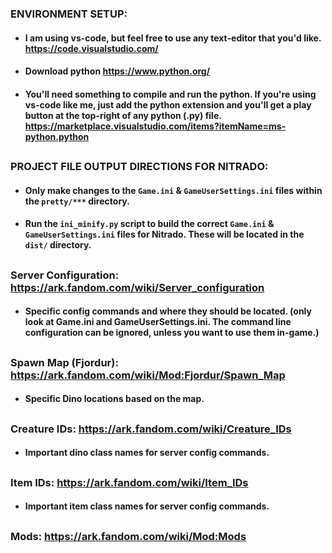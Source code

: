 ### ENVIRONMENT SETUP:
- #### I am using vs-code, but feel free to use any text-editor that you'd like. https://code.visualstudio.com/
- #### Download python https://www.python.org/
- #### You'll need something to compile and run the python. If you're using vs-code like me, just add the python extension and you'll get a play button at the top-right of any python (.py) file. https://marketplace.visualstudio.com/items?itemName=ms-python.python

##
### PROJECT FILE OUTPUT DIRECTIONS FOR NITRADO:
- #### Only make changes to the ```Game.ini``` & ```GameUserSettings.ini``` files within the ```pretty/***``` directory.
- #### Run the ```ini_minify.py``` script to build the correct ```Game.ini``` & ```GameUserSettings.ini``` files for Nitrado. These will be located in the ```dist/``` directory.

##
### Server Configuration: https://ark.fandom.com/wiki/Server_configuration
- #### Specific config commands and where they should be located. (only look at Game.ini and GameUserSettings.ini. The command line configuration can be ignored, unless you want to use them in-game.)

##
### Spawn Map (Fjordur): https://ark.fandom.com/wiki/Mod:Fjordur/Spawn_Map
- #### Specific Dino locations based on the map.

##
### Creature IDs: https://ark.fandom.com/wiki/Creature_IDs
- #### Important dino class names for server config commands.

##
### Item IDs: https://ark.fandom.com/wiki/Item_IDs
- #### Important item class names for server config commands.

##
### Mods: https://ark.fandom.com/wiki/Mod:Mods
